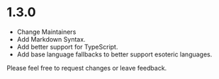 # 1.3.0

- Change Maintainers
- Add Markdown Syntax.
- Add better support for TypeScript.
- Add base language fallbacks to better support esoteric languages.

Please feel free to request changes or leave feedback.